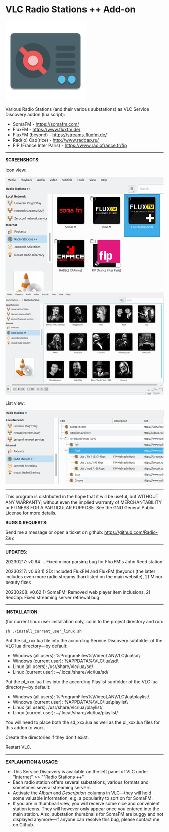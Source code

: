 # VLC Radio Stations ++ Add-on
<img src="gfx/radio_256_transp.png">

Various Radio Stations (and their various substations) as VLC Service Discovery addon (lua script):
* SomaFM - https://somafm.com/
* FluxFM - https://www.fluxfm.de/
* FluxFM (beyond) - https://streams.fluxfm.de/
* Rad(io) Cap(rice) - http://www.radcap.ru/
* FIP (France Inter Paris) - https://www.radiofrance.fr/fip

---
**SCREENSHOTS**:

Icon view:

<img src="gfx/screen01.png">
<img src="gfx/screen02.png">

List view:

<img src="gfx/screen03.png">

---
 This program is distributed in the hope that it will be useful,
 but WITHOUT ANY WARRANTY; without even the implied warranty of
 MERCHANTABILITY or FITNESS FOR A PARTICULAR PURPOSE.  See the
 GNU General Public License for more details.

**BUGS & REQUESTS**:

Send me a message or open a ticket on github: https://github.com/Radio-Guy

---
**UPDATES**:

20230217: v0.64 ... Fixed minor parsing bug for FluxFM's John Reed station

20230217: v0.63 1) SD: Included FluxFM and FluxFM (beyond) (the latter includes even more radio streams than listed on the main website), 2) Minor beauty fixes

20230208: v0.62 1) SomaFM: Removed web player item inclusions, 2) RedCap: Fixed streaming server retrieval bug

---
**INSTALLATION**:

(for current linux user installation only, cd in to the project directory and run:
```
sh ./install_current_user_linux.sh
```

Put the sd_xxx.lua file into the according Service Discovery subfolder of the VLC lua directory—by default:
* Windows (all users): %ProgramFiles%\VideoLAN\VLC\lua\sd\
* Windows (current user): %APPDATA%\VLC\lua\sd\
* Linux (all users): /usr/share/vlc/lua/sd/
* Linux (current user): ~/.local/share/vlc/lua/sd/

Put the pl_xxx.lua files into the according Playlist subfolder of the VLC lua directory—by default:
* Windows (all users): %ProgramFiles%\VideoLAN\VLC\lua\playlist\
* Windows (current user): %APPDATA%\VLC\lua\playlist\
* Linux (all users): /usr/share/vlc/lua/playlist/
* Linux (current user): ~/.local/share/vlc/lua/playlist/

You will need to place both the sd_xxx.lua as well as the pl_xxx.lua files for this addon to work.

Create the directories if they don't exist.

Restart VLC.

---
**EXPLANATION & USAGE**:

* This Service Discovery is available on the left panel of VLC under "Internet" >> ""Radio Stations ++"
* Each radio station offers several substations, various formats and sometimes several streaming servers.
* Activate the *Album* and *Description* columns in VLC—they will hold some valuable information, e.g. a popularity to sort on for SomaFM. 
* If you are in thumbnail view, you will receive some nice and convenient station icons. They will however only appear once you entered into the main station. Also, substation thumbnails for SomaFM are buggy and not displayed anymore—if anyone can resolve this bug, please contact me on Github.
